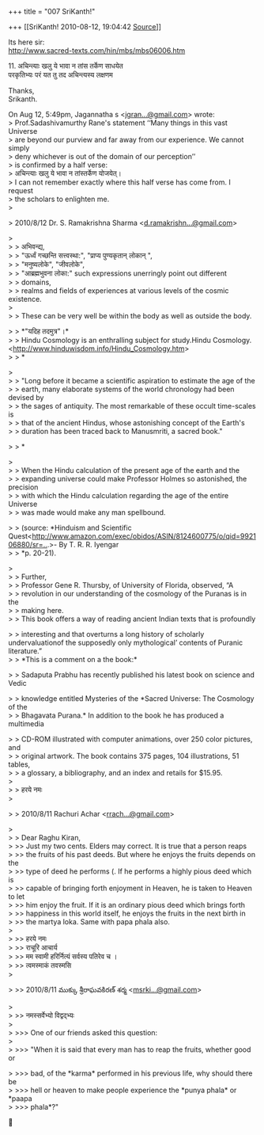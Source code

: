 +++
title = "007 SriKanth!"

+++
[[SriKanth!	2010-08-12, 19:04:42 [Source](https://groups.google.com/g/bvparishat/c/bpat9DOh7Kg)]]



Its here sir:  
<http://www.sacred-texts.com/hin/mbs/mbs06006.htm>

11\. अचिन्त्याः खलु ये भावा न तांस तर्केण साधयेत  
परकृतिभ्यः परं यत तु तद अचिन्त्यस्य लक्षणम

Thanks,  
Srikanth.

On Aug 12, 5:49pm, Jagannatha s \<[jgran...@gmail.com]()\> wrote:  
\> Prof.Sadashivamurthy Rane's statement ‘‘Many things in this vast Universe  
\> are beyond our purview and far away from our experience. We cannot simply  
\> deny whichever is out of the domain of our perception’’  
\> is confirmed by a half verse:  
\> अचिन्त्याः खलु ये भावा न तांस्तर्केण योजयेत्।  
\> I can not remember exactly where this half verse has come from. I request  
\> the scholars to enlighten me.  
\>  

\> 2010/8/12 Dr. S. Ramakrishna Sharma \<[d.ramakrishn...@gmail.com]()\>

  
\>  
\> \> अभिवन्द्य,  
\> \> "ऊर्ध्वं गच्छन्ति सत्त्वस्था:", "प्राप्य पुण्यकृतान् लोकान् ",  
\> \> "मनुष्यलोके", "जीवलोके",  
\> \> "आब्रह्मभुवना लोका:" such expressions unerringly point out different  
\> \> domains,  
\> \> realms and fields of experiences at various levels of the cosmic existence.  
\>  
\> \> These can be very well be within the body as well as outside the body.  

\> \> \*"यदिह तदमुत्र"।\*  
\> \> Hindu Cosmology is an enthralling subject for study.Hindu Cosmology.\<<http://www.hinduwisdom.info/Hindu_Cosmology.htm>\>  
\> \> \*

  
\>  
\> \> "Long before it became a scientific aspiration to estimate the age of the  
\> \> earth, many elaborate systems of the world chronology had been devised by  
\> \> the sages of antiquity. The most remarkable of these occult time-scales is  
\> \> that of the ancient Hindus, whose astonishing concept of the Earth's  
\> \> duration has been traced back to Manusmriti, a sacred book."  

\> \> \*

  
\>  
\> \> When the Hindu calculation of the present age of the earth and the  
\> \> expanding universe could make Professor Holmes so astonished, the precision  
\> \> with which the Hindu calculation regarding the age of the entire Universe  
\> \> was made would make any man spellbound.  

\> \> (source: \*Hinduism and Scientific Quest\<<http://www.amazon.com/exec/obidos/ASIN/8124600775/o/qid=992106880/sr=..>.>- By T. R. R. Iyengar  
\> \> \*p. 20-21).

  
\>  
\> \> Further,  
\> \> Professor Gene R. Thursby, of University of Florida, observed, “A  
\> \> revolution in our understanding of the cosmology of the Puranas is in the  
\> \> making here.  
\> \> This book offers a way of reading ancient Indian texts that is profoundly  

\> \> interesting and that overturns a long history of scholarly undervaluationof the supposedly only mythological’ contents of Puranic literature.”  
\> \> \*This is a comment on a the book:\*

  
\> \> Sadaputa Prabhu has recently published his latest book on science and Vedic  

\> \> knowledge entitled Mysteries of the \*Sacred Universe: The Cosmology of the  
\> \> Bhagavata Purana.\* In addition to the book he has produced a multimedia

  
\> \> CD-ROM illustrated with computer animations, over 250 color pictures, and  
\> \> original artwork. The book contains 375 pages, 104 illustrations, 51 tables,  
\> \> a glossary, a bibliography, and an index and retails for $15.95.  
\>  
\> \> हरये नमः  
\>  

\> \> 2010/8/11 Rachuri Achar \<[rrach...@gmail.com]()\>

  
\>  
\> \> Dear Raghu Kiran,  
\> \>\>   Just my two cents. Elders may correct. It is true that a person reaps  
\> \>\> the fruits of his past deeds. But where he enjoys the fruits depends on the  
\> \>\> type of deed he performs (. If he performs a highly pious deed which is  
\> \>\> capable of bringing forth enjoyment in Heaven, he is taken to Heaven to let  
\> \>\> him enjoy the fruit. If it is an ordinary pious deed which brings forth  
\> \>\> happiness in this world itself, he enjoys the fruits in the next birth in  
\> \>\> the martya loka. Same with papa phala also.  
\>  
\> \>\> हरये नमः  
\> \>\> राचूरि आचार्य  
\> \>\> मम स्वामी हरिर्नित्यं सर्वस्य पतिरेव च ।  
\> \>\> त्वमस्माकं तवस्मसि  
\>  

\> \>\> 2010/8/11 ముక్కు శ్రీరాఘవకిరణ్ శర్మ \<[msrki...@gmail.com]()\>

  
\>  
\> \>\> नमस्सर्वेभ्यो विद्वद्भ्यः  
\>  
\> \>\>\> One of our friends asked this question:  
\>  
\> \>\>\> "When it is said that every man has to reap the fruits, whether good or  

\> \>\>\> bad, of the \*karma\* performed in his previous life, why should there be  
\> \>\>\> hell or heaven to make people experience the \*punya phala\* or \*paapa  
\> \>\>\> phala\*?"



